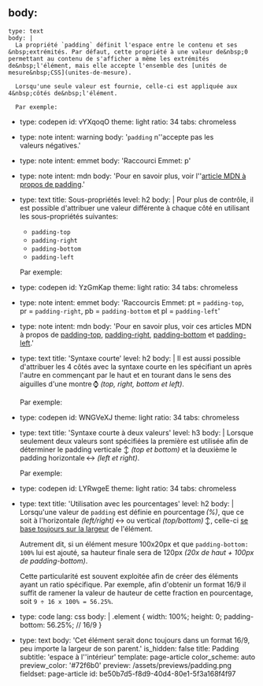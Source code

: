 body:
  -
    type: text
    body: |
      La propriété `padding` définit l'espace entre le contenu et ses &nbsp;extrémités. Par défaut, cette propriété à une valeur de&nbsp;0 permettant au contenu de s'afficher a même les extrémités de&nbsp;l'élément, mais elle accepte l'ensemble des [unités de mesure&nbsp;CSS](unites-de-mesure).
      
      Lorsqu'une seule valeur est fournie, celle-ci est appliquée aux 4&nbsp;côtés de&nbsp;l'élément.
      
      Par exemple:
  -
    type: codepen
    id: vYXqoqO
    theme: light
    ratio: 34
    tabs: chromeless
  -
    type: note
    intent: warning
    body: '`padding` n''accepte pas les valeurs&nbsp;négatives.'
  -
    type: note
    intent: emmet
    body: 'Raccourci Emmet: p'
  -
    type: note
    intent: mdn
    body: 'Pour en savoir plus, voir l''[article MDN à propos de&nbsp;padding](https://developer.mozilla.org/fr/docs/Web/CSS/padding).'
  -
    type: text
    title: Sous-propriétés
    level: h2
    body: |
      Pour plus de contrôle, il est possible d'attribuer une valeur différente à chaque côté en utilisant les sous-propriétés&nbsp;suivantes:
      
      - `padding-top`
      - `padding-right`
      - `padding-bottom`
      - `padding-left`
      
      Par exemple:
  -
    type: codepen
    id: YzGmKap
    theme: light
    ratio: 34
    tabs: chromeless
  -
    type: note
    intent: emmet
    body: 'Raccourcis Emmet: pt = `padding-top`, pr&nbsp;=&nbsp;`padding-right`, pb&nbsp;=&nbsp;`padding-bottom` et pl&nbsp;=&nbsp;`padding-left`'
  -
    type: note
    intent: mdn
    body: 'Pour en savoir plus, voir ces articles MDN à propos de [padding-top](https://developer.mozilla.org/fr/docs/Web/CSS/padding-top), [padding-right](https://developer.mozilla.org/fr/docs/Web/CSS/padding-right), [padding-bottom](https://developer.mozilla.org/fr/docs/Web/CSS/padding-bottom) et&nbsp;[padding-left](https://developer.mozilla.org/fr/docs/Web/CSS/padding-left).'
  -
    type: text
    title: 'Syntaxe courte'
    level: h2
    body: |
      Il est aussi possible d'attribuer les 4&nbsp;côtés avec la syntaxe courte en les spécifiant un après l'autre en commençant par le haut et en tourant dans le sens des aiguilles d'une montre&thinsp;⌚️ _(top, right, bottom et left)_.
      
      Par exemple:
  -
    type: codepen
    id: WNGVeXJ
    theme: light
    ratio: 34
    tabs: chromeless
  -
    type: text
    title: 'Syntaxe courte à deux valeurs'
    level: h3
    body: |
      Lorsque seulement deux valeurs sont spécifiées la première est utilisée afin de déterminer le padding verticale ↕️ _(top et bottom)_ et la deuxième le padding horizontale ↔️ _(left et&nbsp;right)_.
      
      Par exemple:
  -
    type: codepen
    id: LYRwgeE
    theme: light
    ratio: 34
    tabs: chromeless
  -
    type: text
    title: 'Utilisation avec les pourcentages'
    level: h2
    body: |
      Lorsqu'une valeur de `padding` est définie en pourcentage&thinsp;_(%)_, que ce soit à l'horizontale _(left/right)_&thinsp;↔️ ou vertical _(top/bottom)_&thinsp;↕️, celle-ci <u>se base toujours sur la largeur</u> de&nbsp;l'élément.
      
      Autrement dit, si un élément mesure 100x20px et que `padding-bottom: 100%` lui est ajouté, sa hauteur finale sera de 120px _(20x&nbsp;de&nbsp;haut +&nbsp;100px de padding-bottom)_.
      
      Cette particularité est souvent exploitée afin de créer des éléments ayant un ratio spécifique. Par exemple, afin d'obtenir un format 16/9 il suffit de ramener la valeur de hauteur de cette fraction en pourcentage, soit `9 ÷ 16 x 100% = 56.25%`.
  -
    type: code
    lang: css
    body: |
      .element {
        width: 100%;
        height: 0;
        padding-bottom: 56.25%; // 16/9
      }
  -
    type: text
    body: 'Cet élément serait donc toujours dans un format&nbsp;16/9, peu importe la largeur de son&nbsp;parent.'
is_hidden: false
title: Padding
subtitle: 'espace à l''intérieur'
template: page-article
color_scheme: auto
preview_color: '#72f6b0'
preview: /assets/previews/padding.png
fieldset: page-article
id: be50b7d5-f8d9-40d4-80e1-5f3a168f4f97
